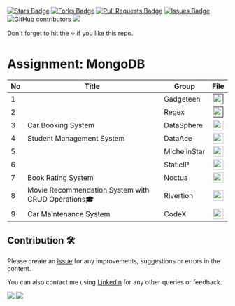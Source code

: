<a href="https://github.com/drshahizan/special-topic-data-engineering/stargazers"><img src="https://img.shields.io/github/stars/drshahizan/special-topic-data-engineering" alt="Stars Badge"/></a>
<a href="https://github.com/drshahizan/special-topic-data-engineering/network/members"><img src="https://img.shields.io/github/forks/drshahizan/special-topic-data-engineering" alt="Forks Badge"/></a>
<a href="https://github.com/drshahizan/special-topic-data-engineering/pulls"><img src="https://img.shields.io/github/issues-pr/drshahizan/special-topic-data-engineering" alt="Pull Requests Badge"/></a>
<a href="https://github.com/drshahizan/special-topic-data-engineering/issues"><img src="https://img.shields.io/github/issues/drshahizan/special-topic-data-engineering" alt="Issues Badge"/></a>
<a href="https://github.com/drshahizan/special-topic-data-engineering/graphs/contributors"><img alt="GitHub contributors" src="https://img.shields.io/github/contributors/drshahizan/special-topic-data-engineering?color=2b9348"></a>
![](https://visitor-badge.glitch.me/badge?page_id=drshahizan/special-topic-data-engineering)

Don't forget to hit the :star: if you like this repo.

# Assignment: MongoDB


| No | Title | Group | File | 
| ----- | ----- | ------ | :------: | 
| 1 |  | Gadgeteen | <a href="" ><img src="../../../images/task.png" width="24px" height="24px" ></a> |
| 2 |    | Regex | <a href="" ><img src="../../../images/task.png" width="24px" height="24px" ></a> |
| 3 | Car Booking System  | DataSphere | <a href="https://github.com/drshahizan/special-topic-data-engineering/tree/main/materials/mongodb/submission/DataSphere" ><img src="../../../images/task.png" width="24px" height="24px" ></a> |
| 4 | Student Management System | DataAce | <a href="https://github.com/drshahizan/special-topic-data-engineering/tree/main/materials/mongodb/submission/DataAce" ><img src="../../../images/task.png" width="24px" height="24px" ></a> |
| 5 |  | MichelinStar | <a href="https://github.com/drshahizan/special-topic-data-engineering/tree/main/materials/mongodb/submission/MichelinStar" ><img src="../../../images/task.png" width="24px" height="24px" ></a> |
| 6 |  | StaticIP | <a href="Web scraping multimedia content" ><img src="../../../images/task.png" width="24px" height="24px" ></a> |
| 7 | Book Rating System | Noctua| <a href="https://github.com/drshahizan/special-topic-data-engineering/tree/main/materials/mongodb/submission/Noctua" ><img src="../../../images/task.png" width="24px" height="24px" ></a> |
| 8 | Movie Recommendation System with CRUD Operations🎓| Rivertion | <a href="Rivertion" ><img src="../../../images/task.png" width="24px" height="24px" ></a> |
| 9 |  Car Maintenance System | CodeX| <a href="https://github.com/drshahizan/learn-django/tree/eb63a0340792167fadb987893fbeb171462a33de/materials/assignment/submission/CodeX" ><img src="../../../images/task.png" width="24px" height="24px" ></a> |

## Contribution 🛠️
Please create an [Issue](https://github.com/drshahizan/special-topic-data-engineering/issues) for any improvements, suggestions or errors in the content.

You can also contact me using [Linkedin](https://www.linkedin.com/in/drshahizan/) for any other queries or feedback.

![](https://komarev.com/ghpvc/?username=drshahizan&label=Views&color=0e75b6&style=flat)
![](https://hit.yhype.me/github/profile?user_id=81284918)

